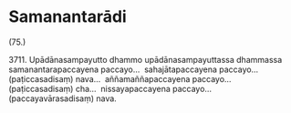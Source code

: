 # Samanantarādi

(75.)

3711\. Upādānasampayutto dhammo upādānasampayuttassa dhammassa samanantarapaccayena paccayo…  sahajātapaccayena paccayo…  (paṭiccasadisaṃ) nava…  aññamaññapaccayena paccayo…  (paṭiccasadisaṃ) cha…  nissayapaccayena paccayo…  (paccayavārasadisaṃ) nava.
